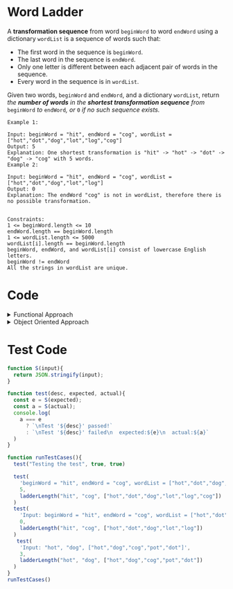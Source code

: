 # Word Ladder

A **transformation sequence** from word `beginWord` to word `endWord` using a dictionary `wordList` is a sequence of words such that:

- The first word in the sequence is `beginWord`.
- The last word in the sequence is `endWord`.
- Only one letter is different between each adjacent pair of words in the sequence.
- Every word in the sequence is in `wordList`.

Given two words, `beginWord` and `endWord`, and a dictionary `wordList`, return *the **number of words** in the **shortest transformation sequence** from* `beginWord` *to* `endWord`*, or* `0` *if no such sequence exists.*

```
Example 1:

Input: beginWord = "hit", endWord = "cog", wordList = ["hot","dot","dog","lot","log","cog"]
Output: 5
Explanation: One shortest transformation is "hit" -> "hot" -> "dot" -> "dog" -> "cog" with 5 words.
Example 2:

Input: beginWord = "hit", endWord = "cog", wordList = ["hot","dot","dog","lot","log"]
Output: 0
Explanation: The endWord "cog" is not in wordList, therefore there is no possible transformation.
 

Constraints:
1 <= beginWord.length <= 10
endWord.length == beginWord.length
1 <= wordList.length <= 5000
wordList[i].length == beginWord.length
beginWord, endWord, and wordList[i] consist of lowercase English letters.
beginWord != endWord
All the strings in wordList are unique.
```

# Code

<details><summary>Functional Approach</summary>
 
 ```js
 /**
 * https://github.com/frankhli843/algorithms/blob/master/Graph/Word%20Ladder.md
 * @param {string} beginWord
 * @param {string} endWord
 * @param {string[]} wordList
 * @return {number} the number of words from the wordList that form the chain
 * 
 * We will want to have a graph structure like so: 
 * "dog" -> "cog" -> "cob"
 */
function ladderLength(beginWord, endWord, wordList) {
  // handle case where it is the same word
  if (beginWord === endWord) 
    return 0;


  const wordSet = new Set([beginWord, ...wordList]); // add beginWord and remove duplicates 

  const nodes = {};
  // for each word generates the matachables
  wordSet.forEach(w => { 
    nodes[w] = {
      word: w, visited: false, distance: Infinity, 
      matchList: w.split("").map((x,i) => { 
        // i.e. ['do*', d*g', 'do*']
        const l = w.split("");
        l[i] = "*";
        return l.join("");
      })
    }
  })
  nodes[beginWord] = { 
    ...nodes[beginWord], 
    // we are only counting words in wordList 
    distance: wordList.includes(beginWord) ? 0 : 1
  }; 


  const q = [nodes[beginWord]]; // queue where we will do a bfs
  while (q.length > 0){
    const current = q.shift(); // first of list
    if (!current.visited){
      current.visited = true;
      // get the children matching current node 
      const children = Object.values(nodes)
        .map(c => { // "dog" matches with "bog" b/c they both have "*og" in their matchList
          const isMatch = current.matchList.some(
            m => c.matchList.includes(m) && !c.visited);
          if (isMatch) return c;
        })
        .filter(x => !!x);  // remove undefined
        
      // we will want to check each child if it matches our end goal otherwise add to queue
      for (let i = 0; i < children.length; i++){
        const child = children[i];
        if (child.word === endWord){   
          return current.distance + 1;
        }
        else {
          child.distance = current.distance + 1;
          q.push(child);
        }
      }
    }
  }
  return 0;
};
```


</details>


<details><summary>Object Oriented Approach</summary>
 
```js
```js
/**
 * https://github.com/frankhli843/algorithms/blob/master/Graph/Word%20Ladder.md
 * @param {string} beginWord
 * @param {string} endWord
 * @param {string[]} wordList
 * @return {number}
 * 
 * We will want to have a graph structure like so: 
 * "dog" -> "cog" -> "cob"
 */
function ladderLength(beginWord, endWord, wordList) {
  const graph = new WordGraph();
  [...wordList, beginWord, endWord].forEach(word => {
    graph.add(word);
  })
  return graph.shortestWordsToLink(beginWord, endWord);
};


class Node {
  value; 
  matches; // array of matches
  distance; // number used to measure distances for graph traversals  
  visited; // bool used in graph tranversals whether something is visited
  /**
   * Let n be the number of characters in the word then this would run in O(n)
   */
  constructor(value){
    this.value = value;
    this.matches = [];
    this.distance = Infinity;
    this.visited = false;
    // we want a list of possible matches here so that we can compare later on.
    // "dog" and "cog" are matches and they will both have *cog in their matches map
    // for example "dog" has matches "*og", "d*g", and "do*"
    // for each letter in the word
    value.split("").forEach((l, i) => {
      // for each letter append the word with that letter replaced by *
      const wordList = value.split("");
      wordList[i] = "*";
      this.matches.push(wordList.join(""));
    })
  }
}
class WordGraph {
  nodes;  // Node[]
  edges;  // [Node, Node]
  constructor(){
    this.nodes = [];
    this.edges = [];
  }

  // returns the node
  add(word){
    if (!this.wordExists(word)){
      const node = new Node(word);
      // cycle through each existing node and add edges if there is a match
      this.nodes.forEach(currNode => { this._addEdges(node, currNode); });
      this.nodes.push(node); // add new node to the family :D
      return node;
    }
    return this.getNode(word);
  }

  wordExists(word){
    for (let i = 0; i < this.nodes.length; i++){
      if (this.nodes[i].value === word){
        return true;
      }
    }
    return false;
  }


  _addEdges(newNode, currentNode){
    // we take the list of matchables from our new node match them to the currentNode
    newNode.matches.forEach(nMatch => {
      currentNode.matches.forEach(cMatch => {  // if there is a match then we add 
        if (nMatch === cMatch) 
          this.edges.push([newNode, currentNode])
      })
    })
  }
  


  hasEdge(word1, word2){
    for (let i = 0; i < this.edges.length; i++){
      const a = this.edges[i][0];
      const b = this.edges[i][1];
      if ((a.value === word1 && b.value === word2) 
      || (b.value === word1 && a.value === word2)){
        return true;
      }
    }
    return false;
  }

  getNode(word){
     for (let i = 0; i < this.nodes.length; i++){
      if (this.nodes[i].value === word){
        return this.nodes[i];
      }
    }
    throw "could not find find node for " + word;
  }

  getNodeIndex(word){
    for (let i = 0; i < this.nodes.length; i++){
      if (this.nodes[i].value === word){
        return i;
      }
    }
   return -1;
  }

  // function will return a list of all nodes connected to the node with the given word
  nodeChildren(word){
    // a match on either side is fine since edges are not directional
    return this.edges.map(e => {
      if (e[0].value === word){ return e[1]}
      else if (e[1].value === word){ return e[0]}
    }).filter(node => node);
  }

  shortestWordsToLink(beginWord, endWord){
    console.log(`beginWord: ${beginWord}, endWord: ${endWord}`)
      // if beginWord and endWord are the same then return 0
      if (beginWord === endWord) return 0;
      
      // set all nodes to infinity distance 
      this.nodes.forEach(n => {
        n.distance = Infinity;
        n.visited = false;
      });

      const beginWordNode = this.getNode(beginWord);
      beginWordNode.distance = 1; // starts at one since we are counting words

      const q = [beginWordNode]; // start off with queue

      while (q.length !== 0){
        console.log(`  queue: [${q.map(a => a.value)}], starting at start of while loop again`)
        const currentNode = q.shift();
        console.log(`    currentNode:'${currentNode.value}'`)
        if (!currentNode.visited){
          console.log(`    node not yet visited so going to add its children`)
          currentNode.visited = true;
          const children = this.nodeChildren(currentNode.value);
          console.log(`    children: [${children.map(c => c.value)}]`)
          for (let i = 0; i < children.length; i++){
            const child = children[i];
            if (child.value === endWord){
              console.log(`Match found! distance ${currentNode.distance + 1}`)
              return currentNode.distance + 1;
            }
            else{
              console.log(`    Add ${child.value} to queue`)
              child.distance = currentNode.distance + 1;
              q.push(child);
            }
              
          }
        }
      }
      return 0; // nothing is found return 0
    }
}
```

</details>

# Test Code
```js
function S(input){
  return JSON.stringify(input);
}

function test(desc, expected, actual){
  const e = S(expected);
  const a = S(actual);
  console.log(
    a === e 
      ? `\nTest '${desc}' passed!`
      : `\nTest '${desc}' failed\n  expected:${e}\n  actual:${a}`
  )
}

function runTestCases(){
  test("Testing the test", true, true)

  test(
    'beginWord = "hit", endWord = "cog", wordList = ["hot","dot","dog","lot","log","cog"]',
    5,
    ladderLength("hit", "cog", ["hot","dot","dog","lot","log","cog"])
  )
  test(
    'Input: beginWord = "hit", endWord = "cog", wordList = ["hot","dot","dog","lot","log"]',
    0,
    ladderLength("hit", "cog", ["hot","dot","dog","lot","log"])
  )
   test(
    'Input: "hot", "dog", ["hot","dog","cog","pot","dot"]',
    3,
    ladderLength("hot", "dog", ["hot","dog","cog","pot","dot"])
  )
}
runTestCases()
```
